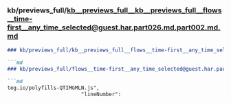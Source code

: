 ### kb/previews_full/kb__previews_full__kb__previews_full__flows__time-first__any_time_selected@guest.har.part026.md.part002.md.md

```md
### kb/previews_full/kb__previews_full__flows__time-first__any_time_selected@guest.har.part026.md.part002.md

```md
### kb/previews_full/flows__time-first__any_time_selected@guest.har.part026.md (part 002)

```md
teg.io/polyfills-QTIMGMLN.js",
                        "lineNumber": 
```

```

```

```
